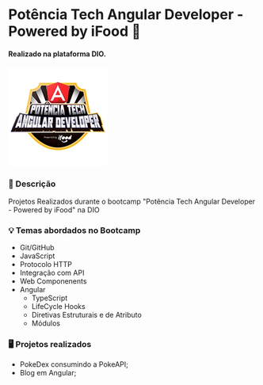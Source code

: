 # Potência Tech Angular Developer - Powered by iFood 🚀
#### Realizado na plataforma DIO.

![Logo Potência Tech Angular Developer - Powered by iFood](/src/logo-potencia-tech.webp)

### 🧭 Descrição
Projetos Realizados durante o bootcamp "Potência Tech Angular Developer - Powered by iFood" na DIO

### 💡 Temas abordados no Bootcamp
- Git/GitHub
- JavaScript
- Protocolo HTTP
- Integração com API
- Web Componenents
- Angular
    - TypeScript
    - LifeCycle Hooks
    - Diretivas Estruturais e de Atributo
    - Módulos

### 🖥️ Projetos realizados
- PokeDex consumindo a PokeAPI;
- Blog em Angular;